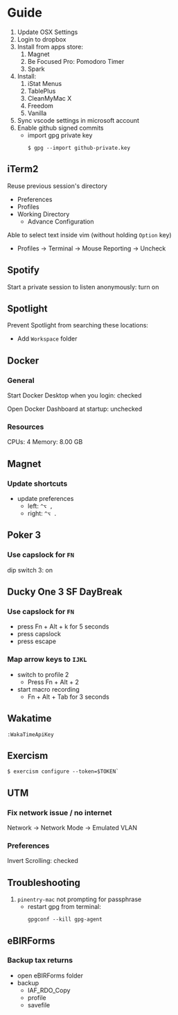 # Guide

1. Update OSX Settings
1. Login to dropbox
1. Install from apps store:
   1. Magnet
   1. Be Focused Pro: Pomodoro Timer
   1. Spark
1. Install:
   1. iStat Menus
   1. TablePlus
   1. CleanMyMac X
   1. Freedom
   1. Vanilla
1. Sync vscode settings in microsoft account
1. Enable github signed commits
   - import gpg private key
     ```
     $ gpg --import github-private.key
     ```

## iTerm2

Reuse previous session's directory

- Preferences
- Profiles
- Working Directory
  - Advance Configuration

Able to select text inside vim (without holding `Option` key)

- Profiles → Terminal → Mouse Reporting → Uncheck

## Spotify

Start a private session to listen anonymously: turn on

## Spotlight

Prevent Spotlight from searching these locations:

- Add `Workspace` folder

## Docker

### General

Start Docker Desktop when you login: checked

Open Docker Dashboard at startup: unchecked

### Resources

CPUs: 4
Memory: 8.00 GB

## Magnet

### Update shortcuts

- update preferences
  - left: `^⌥ ,`
  - right: `^⌥ .`

## Poker 3

### Use capslock for `FN`

dip switch 3: on

## Ducky One 3 SF DayBreak

### Use capslock for `FN`

- press Fn + Alt + k for 5 seconds
- press capslock
- press escape

### Map arrow keys to `IJKL`

- switch to profile 2
  - Press Fn + Alt + 2
- start macro recording
  - Fn + Alt + Tab for 3 seconds

## Wakatime

```
:WakaTimeApiKey
```

## Exercism

```
$ exercism configure --token=$TOKEN`
```

## UTM

### Fix network issue / no internet

Network -> Network Mode -> Emulated VLAN

### Preferences

Invert Scrolling: checked

## Troubleshooting

1. `pinentry-mac` not prompting for passphrase
   - restart gpg from terminal:
     ```
     gpgconf --kill gpg-agent
     ```

## eBIRForms

### Backup tax returns

- open eBIRForms folder
- backup
  - IAF_RDO_Copy
  - profile
  - savefile
